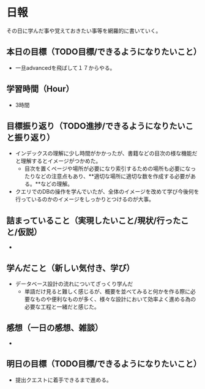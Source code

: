 # 日報
その日に学んだ事や覚えておきたい事等を網羅的に書いていく。
## 本日の目標（TODO目標/できるようになりたいこと）
- 一旦advancedを飛ばして１７からやる。
## 学習時間（Hour）
- 3時間
## 目標振り返り（TODO進捗/できるようになりたいこと振り返り）
- インデックスの理解に少し時間がかかったが、書籍などの目次の様な機能だと理解するとイメージがつかめた。
  - 目次を置くページや場所が必要になり索引するための場所も必要になったりなどの注意点もあり、**適切な場所に適切な数を作成する必要がある。**などの理解。
- クエリでのDBの操作を学んでいたが、全体のイメージを改めて学び今後何を行っているのかのイメージをしっかりとつけるのが大事。
## 詰まっていること（実現したいこと/現状/行ったこと/仮説）
- 
## 学んだこと（新しい気付き、学び）
- データベース設計の流れについてざっくり学んだ
  - 単語だけ見ると難しく感じるが、概要を並べてみると何かを作る際に必要なものや便利なものが多く、様々な設計において効率よく進める為の必要な工程と一緒だと感じた。
## 感想（一日の感想、雑談）
- 
## 明日の目標（TODO目標/できるようになりたいこと）
- 提出クエストに着手できるまで進める。